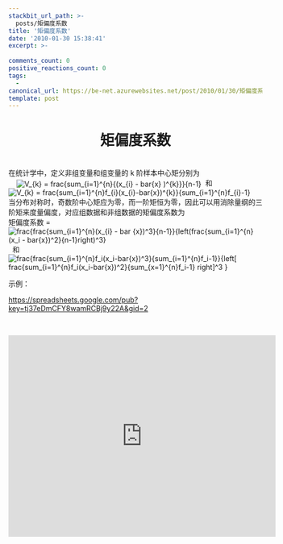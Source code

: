 ```yaml
---
stackbit_url_path: >-
  posts/矩偏度系数
title: '矩偏度系数'
date: '2010-01-30 15:38:41'
excerpt: >-
  
comments_count: 0
positive_reactions_count: 0
tags: 
  - 
canonical_url: https://be-net.azurewebsites.net/post/2010/01/30/矩偏度系数
template: post
---
```

<h1 style="text-align: center;">矩偏度系数</h1><div>&nbsp;</div><div>在统计学中，定义非组变量和组变量的 k 阶样本中心矩分别为</div><div>&nbsp;&nbsp; &nbsp;<img alt="V_{k} = frac{sum_{i=1}^{n}{(x_{i} - bar{x} )^{k}}}{n-1}" class="ee_img tr_noresize" eeimg="1" style="vertical-align: middle" src="https://www.google.com/chart?cht=tx&amp;chf=bg,s,FFFFFF00&amp;chco=000000&amp;chl=V_%7Bk%7D%20%3D%20%5Cfrac%7B%5Csum_%7Bi%3D1%7D%5E%7Bn%7D%7B(x_%7Bi%7D%20-%20%5Cbar%7Bx%7D%20)%5E%7Bk%7D%7D%7D%7Bn-1%7D">&nbsp;&nbsp;和&nbsp;<img alt="V_{k} = frac{sum_{i=1}^{n}f_{i}(x_{i}-bar{x})^{k}}{sum_{i=1}^{n}f_{i}-1}" class="ee_img tr_noresize" eeimg="1" style="vertical-align: middle" src="https://www.google.com/chart?cht=tx&amp;chf=bg,s,FFFFFF00&amp;chco=000000&amp;chl=V_%7Bk%7D%20%3D%20%5Cfrac%7B%5Csum_%7Bi%3D1%7D%5E%7Bn%7Df_%7Bi%7D(x_%7Bi%7D-%5Cbar%7Bx%7D)%5E%7Bk%7D%7D%7B%5Csum_%7Bi%3D1%7D%5E%7Bn%7Df_%7Bi%7D-1%7D"></div><div>当分布对称时，奇数阶中心矩应为零，而一阶矩恒为零，因此可以用消除量纲的三阶矩来度量偏度，对应组数据和非组数据的矩偏度系数为</div><div>矩偏度系数 =&nbsp;<img alt="frac{frac{sum_{i=1}^{n}(x_{i} - bar {x})^3}{n-1}}{left(frac{sum_{i=1}^{n}(x_i - bar{x})^2}{n-1}right)^3}" class="ee_img tr_noresize" eeimg="1" style="vertical-align: middle" src="https://www.google.com/chart?cht=tx&amp;chf=bg,s,FFFFFF00&amp;chco=000000&amp;chl=%5Cfrac%7B%5Cfrac%7B%5Csum_%7Bi%3D1%7D%5E%7Bn%7D(x_%7Bi%7D%20-%20%5Cbar%20%7Bx%7D)%5E3%7D%7Bn-1%7D%7D%7B%5Cleft(%5Cfrac%7B%5Csum_%7Bi%3D1%7D%5E%7Bn%7D(x_i%20-%20%5Cbar%7Bx%7D)%5E2%7D%7Bn-1%7D%5Cright)%5E3%7D">&nbsp;&nbsp;和&nbsp;<img alt="frac{frac{sum_{i=1}^{n}f_i(x_i-bar{x})^3}{sum_{i=1}^{n}f_i-1}}{left[ frac{sum_{i=1}^{n}f_i(x_i-bar{x})^2}{sum_{x=1}^{n}f_i-1} right]^3 }" class="ee_img tr_noresize" eeimg="1" style="vertical-align: middle" src="https://www.google.com/chart?cht=tx&amp;chf=bg,s,FFFFFF00&amp;chco=000000&amp;chl=%5Cfrac%7B%5Cfrac%7B%5Csum_%7Bi%3D1%7D%5E%7Bn%7Df_i(x_i-%5Cbar%7Bx%7D)%5E3%7D%7B%5Csum_%7Bi%3D1%7D%5E%7Bn%7Df_i-1%7D%7D%7B%5Cleft%5B%20%5Cfrac%7B%5Csum_%7Bi%3D1%7D%5E%7Bn%7Df_i(x_i-%5Cbar%7Bx%7D)%5E2%7D%7B%5Csum_%7Bx%3D1%7D%5E%7Bn%7Df_i-1%7D%20%5Cright%5D%5E3%20%7D"></div><p>示例：</p><p><a href="https://spreadsheets.google.com/pub?key=tj37eDmCFY8wamRCBj9y22A&amp;gid=2">https://spreadsheets.google.com/pub?key=tj37eDmCFY8wamRCBj9y22A&amp;gid=2</a></p><p>&nbsp;</p><p><iframe width="530" height="400" frameborder="0" src="https://spreadsheets.google.com/pub?key=tj37eDmCFY8wamRCBj9y22A&amp;single=true&amp;gid=2&amp;output=html&amp;widget=true"></iframe></p>